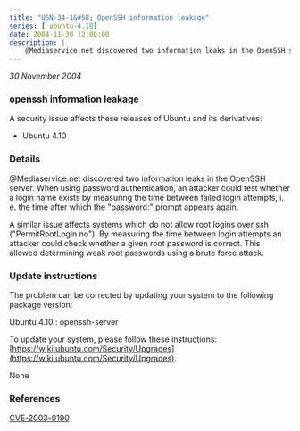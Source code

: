 ```yaml
---
title: "USN-34-1&#58; OpenSSH information leakage"
series: [ ubuntu-4.10]
date: 2004-11-30 12:00:00
description: |
    @Mediaservice.net discovered two information leaks in the OpenSSH server. When using password authentication, an attacker could test whether a login name exists by measuring the time between failed login attempts, i. e. the time after which the &quot;password:&quot; prompt appears again.
--- 
```

 
 

*30 November 2004*

### openssh information leakage

A security issue affects these releases of Ubuntu and its derivatives:

* Ubuntu 4.10

### Details

@Mediaservice.net discovered two information leaks in the OpenSSH server. When using password authentication, an attacker could test whether a login name exists by measuring the time between failed login attempts, i. e. the time after which the &quot;password:&quot; prompt appears again.

A similar issue affects systems which do not allow root logins over ssh (&quot;PermitRootLogin no&quot;). By measuring the time between login attempts an attacker could check whether a given root password is correct. This allowed determining weak root passwords using a brute force attack.

### Update instructions

The problem can be corrected by updating your system to the following package version:

Ubuntu 4.10
 : openssh-server 

To update your system, please follow these instructions: [https://wiki.ubuntu.com/Security/Upgrades](https://wiki.ubuntu.com/Security/Upgrades).

None

### References

 
 [CVE-2003-0190](http://people.ubuntu.com/~ubuntu-security/cve/CVE-2003-0190)
 

